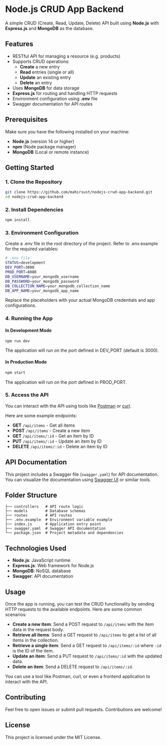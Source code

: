 # Node.js CRUD App Backend

A simple CRUD (Create, Read, Update, Delete) API built using **Node.js** with **Express.js** and **MongoDB** as the database.

## Features

- RESTful API for managing a resource (e.g. products)
- Supports CRUD operations:
  - **Create** a new entry
  - **Read** entries (single or all)
  - **Update** an existing entry
  - **Delete** an entry
- Uses **MongoDB** for data storage
- **Express.js** for routing and handling HTTP requests
- Environment configuration using **.env** file
- Swagger documentation for API routes

## Prerequisites

Make sure you have the following installed on your machine:

- **Node.js** (version 14 or higher)
- **npm** (Node package manager)
- **MongoDB** (Local or remote instance)

## Getting Started

### 1. Clone the Repository

```bash
git clone https://github.com/mahirsust/nodejs-crud-app-backend.git
cd nodejs-crud-app-backend
```

### 2. Install Dependencies

```bash
npm install
```

### 3. Environment Configuration

Create a .env file in the root directory of the project. Refer to .env.example for the required variables:

```bash
# .env file
STATUS=development
DEV_PORT=3000
PROD_PORT=8080
DB_USERNAME=your_mongodb_username
DB_PASSWORD=your_mongodb_password
DB_COLLECTION_NAME=your_mongodb_collection_name
DB_APP_NAME=your_mongodb_app_name
```

Replace the placeholders with your actual MongoDB credentials and app configurations.

### 4. Running the App

#### In Development Mode

```bash
npm run dev
```

The application will run on the port defined in DEV_PORT (default is 3000).

#### In Production Mode

```bash
npm start
```

The application will run on the port defined in PROD_PORT.

### 5. Access the API

You can interact with the API using tools like [Postman](https://www.postman.com/) or [curl](https://curl.se/).

Here are some example endpoints:
- **GET** `/api/items` - Get all items
- **POST** `/api/items` - Create a new item
- **GET** `/api/items/:id` - Get an item by ID
- **PUT** `/api/items/:id` - Update an item by ID
- **DELETE** `/api/items/:id` - Delete an item by ID

## API Documentation

This project includes a Swagger file (`swagger.yaml`) for API documentation. You can visualize the documentation using [Swagger UI](https://swagger.io/tools/swagger-ui/) or similar tools.

## Folder Structure

```plaintext
├── controllers   # API route logic
├── models        # Database schemas
├── routes        # API routes
├── .env.example  # Environment variable example
├── index.js      # Application entry point
├── swagger.yaml  # Swagger API documentation
└── package.json  # Project metadata and dependencies
```

## Technologies Used

- **Node.js**: JavaScript runtime
- **Express.js**: Web framework for Node.js
- **MongoDB**: NoSQL database
- **Swagger**: API documentation

## Usage

Once the app is running, you can test the CRUD functionality by sending HTTP requests to the available endpoints. Here are some common scenarios:

- **Create a new item**: Send a POST request to `/api/items` with the item data in the request body.
- **Retrieve all items**: Send a GET request to `/api/items` to get a list of all items in the collection.
- **Retrieve a single item**: Send a GET request to `/api/items/:id` where `:id` is the ID of the item.
- **Update an item**: Send a PUT request to `/api/items/:id` with the updated data.
- **Delete an item**: Send a DELETE request to `/api/items/:id`.

You can use a tool like Postman, curl, or even a frontend application to interact with the API.

## Contributing

Feel free to open issues or submit pull requests. Contributions are welcome!

## License

This project is licensed under the MIT License.
